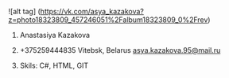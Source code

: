 ![alt tag] (https://vk.com/asya_kazakova?z=photo18323809_457246051%2Falbum18323809_0%2Frev)
1. Anastasiya Kazakova

2. +375259444835
Vitebsk, Belarus
asya.kazakova.95@mail.ru

3. Skils: C#, HTML, GIT